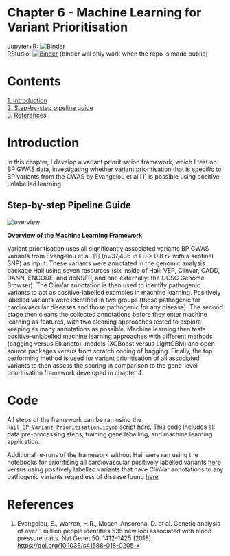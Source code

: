 # Chapter 6 - Machine Learning for Variant Prioritisation
Jupyter+R: [![Binder](https://mybinder.org/badge_logo.svg)](https://mybinder.org/v2/gh/hlnicholls/PhD-Thesis/HEAD)<br />
RStudio: [![Binder](https://mybinder.org/badge_logo.svg)](https://mybinder.org/v2/gh/hlnicholls/PhD-Thesis/HEAD?urlpath=urlpath%3Drstudio)
(binder will only work when the repo is made public)


# Contents
[1. Introduction](#introduction)<br />
[2. Step-by-step pipeline guide](#step-by-step-pipeline-guide)<br />
[3. References](#references)<br />

# Introduction

In this chapter, I develop a variant prioritisation framework, which I test on BP GWAS data, investigating whether variant prioritisation that is specific to BP variants from the GWAS by Evangelou et al.[1] is possible using positive-unlabelled learning.


## Step-by-step Pipeline Guide

![overview](https://i.imgur.com/A8zOPtX.png)

**Overview of the Machine Learning Framework** 

Variant prioritisation uses all significantly associated variants BP GWAS variants from Evangelou et al. [1] (n=37,436 in LD > 0.8 r2 with a sentinel SNP) as input. These variants were annotated in the genomic analysis package Hail using seven resources (six inside of Hail: VEP, ClinVar, CADD, DANN, ENCODE, and dbNSFP, and one externally: the UCSC Genome Browser). The ClinVar annotation is then used to identify pathogenic variants to act as positive-labelled examples in machine learning. Positively labelled variants were identified in two groups (those pathogenic for cardiovascular diseases and those pathogenic for any disease). The second stage then cleans the collected annotations before they enter machine learning as features, with two cleaning approaches tested to explore keeping as many annotations as possible. Machine learning then tests positive-unlabelled machine learning approaches with different methods (bagging versus Elkanoto), models (XGBoost versus LightGBM) and open-source packages versus from scratch coding of bagging. Finally, the top performing method is used for variant prioritisation of all associated variants to then assess the scoring in comparison to the gene-level prioritisation framework developed in chapter 4.

# Code

All steps of the framework can be ran using the ```Hail_BP_Variant_Prioritisation.ipynb``` script [here](https://github.com/hlnicholls/PhD-Thesis/blob/main/Chapter6/Hail_BP_Variant_Prioritisation.ipynb). This code includes all data pre-processing steps, training gene labelling, and machine learning application.

Additional re-runs of the framework without Hail were ran using the notebooks for prioritising all cardiovascular positively labelled variants [here](https://github.com/hlnicholls/PhD-Thesis/blob/main/Chapter6/BPGWAS%20Variant%20Prioritisation%20-%20all%20betas%20FS.ipynb) versus using positively labelled variants that have ClinVar annotations to any pathogenic variants regardless of disease found [here](https://github.com/hlnicholls/PhD-Thesis/blob/main/Chapter6/All_Pathogenic_GWAS_Variant_Prioritisation%20-%20all%20betas.ipynb)



# References
1. Evangelou, E., Warren, H.R., Mosen-Ansorena, D. et al. Genetic analysis of over 1 million people identifies 535 new loci associated with blood pressure traits. Nat Genet 50, 1412–1425 (2018). https://doi.org/10.1038/s41588-018-0205-x
